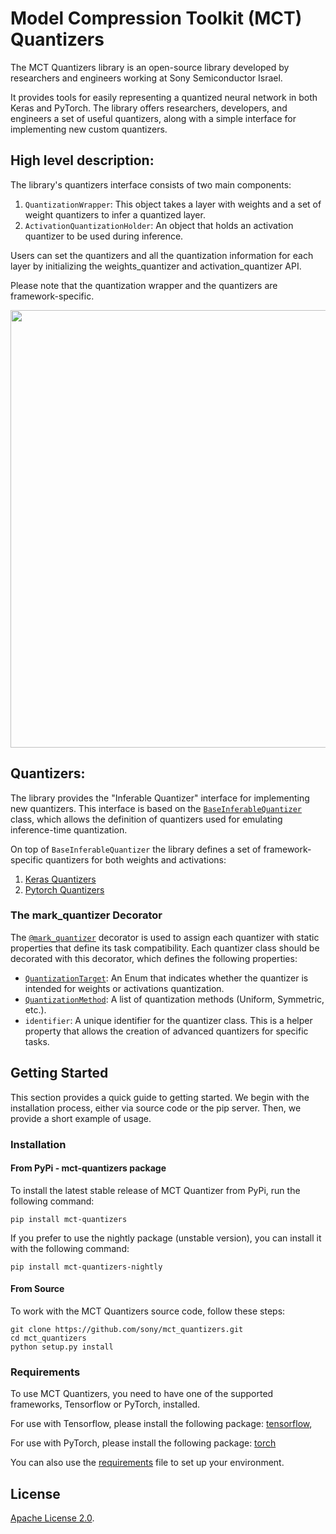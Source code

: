 # Model Compression Toolkit (MCT) Quantizers

The MCT Quantizers library is an open-source library developed by researchers and engineers working at Sony Semiconductor Israel. 

It provides tools for easily representing a quantized neural network in both Keras and PyTorch. The library offers researchers, developers, and engineers a set of useful quantizers, along with a simple interface for implementing new custom quantizers.

## High level description:

The library's quantizers interface consists of two main components:

1. `QuantizationWrapper`: This object takes a layer with weights and a set of weight quantizers to infer a quantized layer.
2. `ActivationQuantizationHolder`: An object that holds an activation quantizer to be used during inference.

Users can set the quantizers and all the quantization information for each layer by initializing the weights_quantizer and activation_quantizer API.

Please note that the quantization wrapper and the quantizers are framework-specific.

<img src="quantization_infra.png" width="700">

## Quantizers:

The library provides the "Inferable Quantizer" interface for implementing new quantizers. 
This interface is based on the [`BaseInferableQuantizer`](common/base_inferable_quantizer.py) class, which allows the definition of quantizers used for emulating inference-time quantization.

On top of `BaseInferableQuantizer` the library defines a set of framework-specific quantizers for both weights and activations:
1. [Keras Quantizers](mct_quantizers/keras/quantizers)
2. [Pytorch Quantizers](mct_quantizers/pytorch/quantizers)

### The mark_quantizer Decorator

The [`@mark_quantizer`](mct_quantizers/common/base_inferable_quantizer.py) decorator is used to assign each quantizer with static properties that define its task compatibility. Each quantizer class should be decorated with this decorator, which defines the following properties:
 - [`QuantizationTarget`](mct_quantizers/common/base_inferable_quantizer.py): An Enum that indicates whether the quantizer is intended for weights or activations quantization.
 - [`QuantizationMethod`](mct_quantizers/common/quant_info.py): A list of quantization methods (Uniform, Symmetric, etc.).
 - `identifier`: A unique identifier for the quantizer class. This is a helper property that allows the creation of advanced quantizers for specific tasks.
 
## Getting Started

This section provides a quick guide to getting started. We begin with the installation process, either via source code or the pip server. Then, we provide a short example of usage.

### Installation

#### From PyPi - mct-quantizers package
To install the latest stable release of MCT Quantizer from PyPi, run the following command:
```
pip install mct-quantizers
```

If you prefer to use the nightly package (unstable version), you can install it with the following command:
```
pip install mct-quantizers-nightly
```

#### From Source
To work with the MCT Quantizers source code, follow these steps:
```
git clone https://github.com/sony/mct_quantizers.git
cd mct_quantizers
python setup.py install
```

### Requirements

To use MCT Quantizers, you need to have one of the supported frameworks, Tensorflow or PyTorch, installed.

For use with Tensorflow, please install the following package:
[tensorflow](https://www.tensorflow.org/install),

For use with PyTorch, please install the following package:
[torch](https://pytorch.org/)

You can also use the [requirements](requirements.txt) file to set up your environment.

## License
[Apache License 2.0](LICENSE.md).
